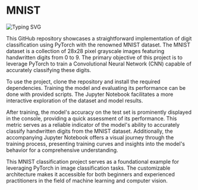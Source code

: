# MNIST

<a>
    <img src="https://readme-typing-svg.demolab.com?font=Georgia&size=50&duration=2000&pause=500&multiline=true&width=1500&height=80&lines=MNIST" alt="Typing SVG" />
</a>

This GitHub repository showcases a straightforward implementation of digit classification using PyTorch with the renowned MNIST dataset. The MNIST dataset is a collection of 28x28 pixel grayscale images featuring handwritten digits from 0 to 9. The primary objective of this project is to leverage PyTorch to train a Convolutional Neural Network (CNN) capable of accurately classifying these digits.

To use the project, clone the repository and install the required dependencies. Training the model and evaluating its performance can be done with provided scripts. The Jupyter Notebook facilitates a more interactive exploration of the dataset and model results.

After training, the model's accuracy on the test set is prominently displayed in the console, providing a quick assessment of its performance. This metric serves as a reliable indicator of the model's ability to accurately classify handwritten digits from the MNIST dataset. Additionally, the accompanying Jupyter Notebook offers a visual journey through the training process, presenting training curves and insights into the model's behavior for a comprehensive understanding.

This MNIST classification project serves as a foundational example for leveraging PyTorch in image classification tasks. The customizable architecture makes it accessible for both beginners and experienced practitioners in the field of machine learning and computer vision.

